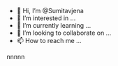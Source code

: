 - 👋 Hi, I’m @Sumitavjena
- 👀 I’m interested in ...
- 🌱 I’m currently learning ...
- 💞️ I’m looking to collaborate on ...
- 📫 How to reach me ...

<!---
Sumitavjena/Sumitavjena is a ✨ special ✨ repository because its `README.md` (this file) appears on your GitHub profile.
You can click the Preview link to take a look at your changes.
--->
nnnnn
